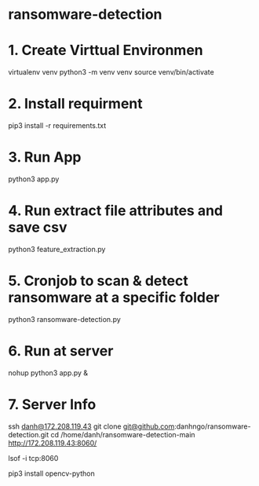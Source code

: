 # ransomware-detection

# 1. Create Virttual Environmen
virtualenv venv
python3 -m venv venv
source venv/bin/activate

# 2. Install requirment
pip3 install -r requirements.txt

# 3. Run App
python3 app.py

# 4. Run extract file attributes and save csv
python3 feature_extraction.py

# 5. Cronjob to scan & detect ransomware at a specific folder
python3 ransomware-detection.py

# 6. Run at server
nohup python3 app.py &

# 7. Server Info
ssh danh@172.208.119.43
git clone git@github.com:danhngo/ransomware-detection.git
cd /home/danh/ransomware-detection-main
http://172.208.119.43:8060/

lsof -i tcp:8060

pip3 install opencv-python

 
 